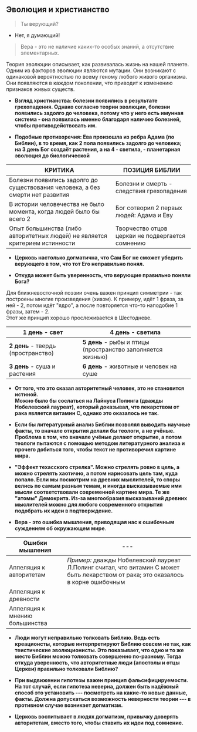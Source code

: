 ## Эволюция и христианство

> Ты верующий?  
- Нет, я думающий!

> Вера - это не наличие каких-то особых знаний, а отсутствие элементарных.


Теория эволюции описывает, как развивалась жизнь на нашей планете. Одним из факторов эволюции являются мутации. Они возникают с одинаковой вероятностью по всему геному любого живого организма. Они появляются в каждом поколении, что приводит к изменению признаков живых существ.



- **Взгляд христианства: болезни появились в результате грехопадения. Однако согласно теории эволюции, болезни появились задолго до человека, потому что у него есть имунная система - она появилась именно благодаря наличию болезней, чтобы противодействовать им.**

- **Подобные противоречия: Ева произошла из ребра Адама (по Библии), в то время, как 2 пола появились задолго до человека;  
на 3 день Бог создаёт растения, а на 4 - светила, - планетарная эволюция до биологической**

КРИТИКА  | ПОЗИЦИЯ БИБЛИИ
------------- | -------------
Болезни появились задолго до существования человека, а без смерти нет развития | Болезни и смерть - следствия грехопадения
В истории человечества не было момента, когда людей было бы всего 2  | Бог сотворил 2 первых людей: Адама и Еву
Опыт большинства (либо авторитетных людей) не является критерием истинности | Творчество отцов церкви не подвергается сомнению

- **Церковь настолько догматична, что Сам Бог не сможет убедить верующего в том, что тот Его неправильно понял.**

- **Откуда может быть уверенность, что верующие правильно поняли Бога?**


Для ближневосточной поэзии очень важен принцип симметрии - так построены многие произведения (хиазм). К примеру, идёт 1 фраза, за ней - 2, потом идёт "ядро", а после повторяется что-то наподобие 1 фразы, затем - 2.  
Этот же принцип хорошо прослеживается в Шестодневе.

**1 день** - свет | 4 день - светила
-|-
**2 день** - твердь (пространство) | **5 день** - рыбы и птицы (пространство заполняется жизнью)
**3 день** - суша и растения | **6 день** - животные и человек на суше

- **От того, что это сказал авторитетный человек, это не становится истиной.  
Можно было бы сослаться на Лайнуса Полинга (дважды Нобелевский лауреат), который доказывал, что лекарством от рака является витамин C, однако это оказалось не так.**

- **Если бы литературный анализ Библии позволял выводить научные факты, то вначале открытия делали бы теологи, а не учёные. Проблема в том, что вначале учёные делают открытие, а потом теологи пытаются с помощью методом литературного анализа и прочего добиться того, чтобы текст не противоречил картине мира.**

- **"Эффект техасского стрелка". Можно стрелять ровно в цель, а можно стрелять хаотично, а потом нарисовать цель там, куда попало. Если мы посмотрим на древних мыслителей, то споры велись по самым разным темам, и иногда высказываемые ими мысли соответствовали современной картине мира. Те же "атомы" Демокрита. Из-за многообразия высказываний древних мыслителей можно для любого современного открытия подобрать их идеи в подтверждение.**

- **Вера - это ошибка мышления, приводящая нас к ошибочным суждениям об окружающем мире**.

Ошибки мышления | ---
--- | ---
Аппеляция к авторитетам | *Пример:* дважды Нобелевский лауреат Л.Полинг считал, что витамин С может быть лекарством от рака; это оказалось в корне ошибочным
Аппеляция к древности |
Аппеляция к мнению большинства|

- **Люди могут неправильно толковать Библию. Ведь есть креационсты, которые интерпретируют Библию совсем не так, как теистические эволюционисты. Это показывает, что одно и то же место Библии можно толковать совершенно по-разному. Тогда откуда уверенность, что авторитетные люди (апостолы и отцы Церкви) правильно толковали Библию?**

- **При выдвижении гипотезы важен принцип фальсифицируемости. На тот случай, если гипотеза неверна, должен быть надёжный способ это установить --- посмотреть на какие-то новые данные, факты. Должна допускаться возможность неверности теории --- в противном случае возникает догматизм.**

- **Церковь воспитывает в людях догматизм, привычку доверять авторитетам, вместо того, чтобы ставить их идеи под сомнение.**






